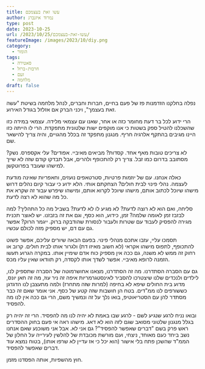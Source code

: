 ```yaml
---
title: עשו זאת בעצמכם
author: נמרוד איזנברג
type: post
date: 2023-10-25
url: /2023/10/25/עשו-זאת-בעצמכם/
featureImage: /images/2023/10/diy.png
category:
  - הומור
tags:
  - סאטירה
  - חרבות-ברזל
  - זעם
  - מלחמה
draft: false
---
```

נפלה בחלקנו הזדמנות פז של פעם בחיים, חברות וחברים, לנהל מלחמה בשיטת "עשה זאת בעצמך", ויכני הברק אם אזלזל בגודל האירוע.

הרי ידוע לכל בר דעת מחומר כזה או אחר, שאנו עם עצמאי מלידה. עצמאי במידה כזו שהשכלנו להטיל ספק בשטות כי אנו מוקפים ישות שלטונית מתפקדת. הרי לו הייתה כזו היינו מגיבים בהתקף אלרגיה חריף. מנגנון מתפקד זה בכלל מהגויים, והיה צריך להישאר שם.

לא צריכים טובות מאף אחד. קסדות? מביאים מאיביי. אפודים? עלי אקספרס. נשק? מסתובב בדרום כמו זבל. צריך רק להתכופף ולהרים, אבל תבדקו קודם שזה לא שייך למישהו שעובד בפרוטקשן.

כאלה אנחנו. עם של יוזמות פרטיות, סטרטאפים נועזים, וחאפריות שאינה מודעת לעצמה. נהלי פינוי לבית חולים? הצחקתם אותי. הלא ידוע כי עבור קיום נהלים דרוש מישהו שיוכל לכתוב אותם, מישהו שיוכל לקרוא אותם, ומישהו שיפרש עבור זה שקרא את כל מה שהוא לא רצה לדעת.

סליחה, ואם הוא לא רוצה לדעת? לא מגיע לו לא לדעת? בשביל מה כל התהליך? למה לבזבז זמן לאומה שלמה? זמן, כידוע, הוא כסף, וגם את זה בזבזנו. יש לאוצר תכנית מגירה להפסיק לעבוד עם שטרות ולעבור לנסורת שהודבקה ברוק. ייגמר הרוק? אפשר גם עם דם, יש מספיק מזה לכולם עכשיו.

תסמכו עליי, עזבו אתכם מנהלי פינוי. בפעם הבאה שיורים עליכם, אפשר פשוט להתכופף, לתפוס מישהו אקראי (לא חשוב מאיזו דת) ולגרור אותו לבית חולים. קרוב או רחוק זה ממש לא משנה, גם ככה אין מספיק כוח אדם שימיין אותו. במקרה הגרוע תעשו הזמנה לרופא מאיביי. אפשר לשדך אותו לקסדה, רק תוודאו שאין עליו מכס.

גם עם הסברה הסתדרנו. מה זה הסתדרנו, מצאנו אחושרמוטה של הסברה שתספיק לנו, לילדים ולנכדים שלנו שיצטרכו להסביר לאינסטגרמריות איפה זה ניר עוז, מה זה חאן יונס, מדוע בית החולים שיפא לא בחיפה (למרות שזה מתחרז) ולמה מתעצבן לנו הדגדגן כששורפים לנו ממ"דים. בטח הן חושבות שזה קטע של כסף. אני אומר שאם זה כבר מסתדר להן עם הסטריאוטיפ, בואו נלך על זה ונמשיך משם, הרי גם ככה אין לנו מה להפסיד.

ובואו נניח לרגע שנגיע לשם - לרגע שבו באמת לא יהיה לנו מה להפסיד. הרי זה יהיה רק בגלל מנגנון שלטוני מסואב שגם לזה הוא לא דאג. מישהו ראה אי פעם בחוק ההסדרים ראש פרק בשם "דברים שאפשר להפסיד"? גם אני לא. אבל אני משוכנע שאם אנחנו נשב ביחד כעם מאוחד, ניצחי, ועם מורשת מכובדת של להלשין לעירייה על החלון של הממ"ד שהשכן פתח בלי אישור (הוא יכל כי אז עדיין לא שרפו אותו), בטוח נמצא עוד דברים שאפשר להפסיד.

חוץ מהשפיות, אותה הפסדנו מזמן.